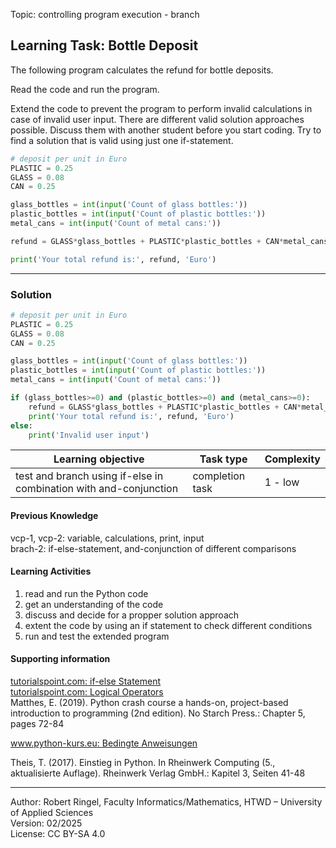 Topic: controlling program execution - branch

## Learning Task: Bottle Deposit

The following program calculates the refund for bottle deposits.  

Read the code and run the program.

Extend the code to prevent the program to perform invalid calculations in case of invalid user input.
There are different valid solution approaches possible. Discuss them with another student before you start coding.
Try to find a solution that is valid using just one if-statement.

``` python
# deposit per unit in Euro
PLASTIC = 0.25
GLASS = 0.08
CAN = 0.25

glass_bottles = int(input('Count of glass bottles:'))
plastic_bottles = int(input('Count of plastic bottles:'))
metal_cans = int(input('Count of metal cans:'))

refund = GLASS*glass_bottles + PLASTIC*plastic_bottles + CAN*metal_cans

print('Your total refund is:', refund, 'Euro')
```

---------------------------------------

### Solution

``` python
# deposit per unit in Euro
PLASTIC = 0.25
GLASS = 0.08
CAN = 0.25

glass_bottles = int(input('Count of glass bottles:'))
plastic_bottles = int(input('Count of plastic bottles:'))
metal_cans = int(input('Count of metal cans:'))

if (glass_bottles>=0) and (plastic_bottles>=0) and (metal_cans>=0):
	refund = GLASS*glass_bottles + PLASTIC*plastic_bottles + CAN*metal_cans
	print('Your total refund is:', refund, 'Euro')
else:
	print('Invalid user input')
```

| **Learning objective**                         | **Task type**   | **Complexity** |
| ---------------------------------------------- | --------------- | -------------- |
| test and branch using if-else in combination with and-conjunction | completion task | 1 - low     |  

#### Previous Knowledge

vcp-1, vcp-2: variable, calculations, print, input  
brach-2: if-else-statement, and-conjunction of different comparisons
  
#### Learning Activities

1) read and run the Python code
2) get an understanding of the code
3) discuss and decide for a propper solution approach
4) extent the code by using an if statement to check different conditions
5) run and test the extended program

#### Supporting information

[tutorialspoint.com: if-else Statement](https://www.tutorialspoint.com/python/python_if_else.htm)  
[tutorialspoint.com: Logical Operators](https://www.tutorialspoint.com/python/python_logical_operators.htm)  
Matthes, E. (2019). Python crash course a hands-on, project-based introduction to programming (2nd edition). No Starch Press.: Chapter 5, pages 72-84  

[www.python-kurs.eu: Bedingte Anweisungen](https://python-kurs.eu/python3_bedingte_anweisungen.php)

Theis, T. (2017). Einstieg in Python. In Rheinwerk Computing (5., aktualisierte Auflage). Rheinwerk Verlag GmbH.: Kapitel 3, Seiten 41-48

---------------------------------------

Author: Robert Ringel, Faculty Informatics/Mathematics, HTWD – University of Applied Sciences  
Version: 02/2025  
License: CC BY-SA 4.0